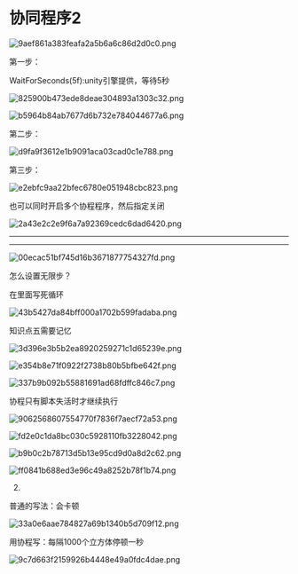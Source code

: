 # 协同程序2

![9aef861a383feafa2a5b6a6c86d2d0c0.png](image/9aef861a383feafa2a5b6a6c86d2d0c0.png)

第一步：

WaitForSeconds(5f):unity引擎提供，等待5秒

![825900b473ede8deae304893a1303c32.png](image/825900b473ede8deae304893a1303c32.png)

![b5964b84ab7677d6b732e784044677a6.png](image/b5964b84ab7677d6b732e784044677a6.png)

第二步：

![d9fa9f3612e1b9091aca03cad0c1e788.png](image/d9fa9f3612e1b9091aca03cad0c1e788.png)

第三步：

![e2ebfc9aa22bfec6780e051948cbc823.png](image/e2ebfc9aa22bfec6780e051948cbc823.png)

也可以同时开启多个协程程序，然后指定关闭

![2a43e2c2e9f6a7a92369cedc6dad6420.png](image/2a43e2c2e9f6a7a92369cedc6dad6420.png)

---

---

![00ecac51bf745d16b3671877754327fd.png](image/00ecac51bf745d16b3671877754327fd.png)

怎么设置无限步？

在里面写死循环

![43b5427da84bff000a1702b599fadaba.png](image/43b5427da84bff000a1702b599fadaba.png)

知识点五需要记忆

![3d396e3b5b2ea8920259271c1d65239e.png](image/3d396e3b5b2ea8920259271c1d65239e.png)

![e354b8e71f0922f2738b80b5bfbe642f.png](image/e354b8e71f0922f2738b80b5bfbe642f.png)

![337b9b092b55881691ad68fdffc846c7.png](image/337b9b092b55881691ad68fdffc846c7.png)

协程只有脚本失活时才继续执行

![9062568607554770f7836f7aecf72a53.png](image/9062568607554770f7836f7aecf72a53.png)

![fd2e0c1da8bc030c5928110fb3228042.png](image/fd2e0c1da8bc030c5928110fb3228042.png)

![b9b0c2b78713d5b13e95cd9d0a8d2c62.png](image/b9b0c2b78713d5b13e95cd9d0a8d2c62.png)

![ff0841b688ed3e96c49a8252b78f1b74.png](image/ff0841b688ed3e96c49a8252b78f1b74.png)

2.

普通的写法：会卡顿

![33a0e6aae784827a69b1340b5d709f12.png](image/33a0e6aae784827a69b1340b5d709f12.png)

用协程写：每隔1000个立方体停顿一秒

![9c7d663f2159926b4448e49a0fdc4dae.png](image/9c7d663f2159926b4448e49a0fdc4dae.png)
